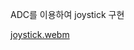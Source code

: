 ADC를 이용하여 joystick 구현

[joystick.webm](https://user-images.githubusercontent.com/68237656/184474292-7830f61c-7bc2-4425-a656-cbc7c6cab6ea.webm)
